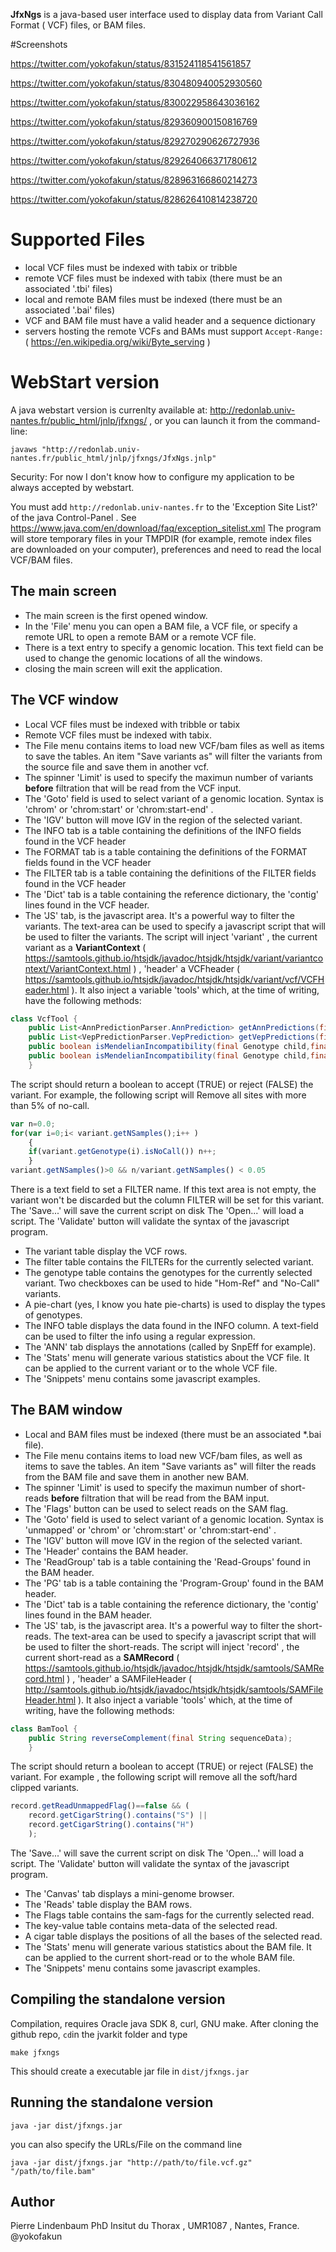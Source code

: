 **JfxNgs** is a java-based user interface used to display data from Variant Call Format ( VCF) files, or BAM files. 

#Screenshots

https://twitter.com/yokofakun/status/831524118541561857

https://twitter.com/yokofakun/status/830480940052930560

https://twitter.com/yokofakun/status/830022958643036162

https://twitter.com/yokofakun/status/829360900150816769

https://twitter.com/yokofakun/status/829270290626727936

https://twitter.com/yokofakun/status/829264066371780612

https://twitter.com/yokofakun/status/828963166860214273

https://twitter.com/yokofakun/status/828626410814238720

# Supported Files

* local VCF files must be indexed with tabix or tribble
* remote VCF files must be indexed with tabix (there must be an associated '.tbi' files)
* local and remote BAM files must be indexed (there must be an associated '.bai' files)
* VCF and BAM file must have a valid header and a sequence dictionary
* servers hosting the remote VCFs and BAMs must support `Accept-Range:` ( https://en.wikipedia.org/wiki/Byte_serving )

# WebStart version

A java webstart version is currenlty available at: http://redonlab.univ-nantes.fr/public_html/jnlp/jfxngs/ , or you can launch it from the command-line:

```
javaws "http://redonlab.univ-nantes.fr/public_html/jnlp/jfxngs/JfxNgs.jnlp"
```

Security: For now I don't know how to configure my application to be always accepted by webstart.

You must add `http://redonlab.univ-nantes.fr` to the 'Exception Site List?' of the java Control-Panel . See https://www.java.com/en/download/faq/exception_sitelist.xml
The program will store temporary files in your TMPDIR (for example, remote index files are downloaded on your computer), preferences and need to read the local VCF/BAM files.


## The main screen

* The main screen is the first opened window.
* In the 'File' menu you can open a BAM file, a VCF file, or specify a remote URL to open a remote BAM or a remote VCF file.
* There is a text entry to specify a genomic location. This text field can be used to change the genomic locations of all the windows.
* closing the main screen will exit the application.

## The VCF window

* Local VCF files must be indexed with tribble or tabix
* Remote VCF files must be indexed with tabix.
* The File menu contains items to load new VCF/bam files as well as items to save the tables. An item "Save variants as" will filter the variants from the source file and save them in another vcf. 
* The spinner 'Limit' is used to specify the maximun number of variants **before** filtration that will be read from the VCF input.
* The 'Goto' field is used to select variant of a genomic location. Syntax is 'chrom' or 'chrom:start' or 'chrom:start-end' .
* The 'IGV' button will move IGV in the region of the selected variant.
* The INFO tab is a table containing the definitions of the INFO fields found in the VCF header
* The FORMAT tab is a table containing the definitions of the FORMAT fields found in the VCF header
* The FILTER tab is a table containing the definitions of the FILTER fields found in the VCF header
* The 'Dict' tab is a table containing the reference dictionary, the 'contig' lines found in the VCF header.
* The 'JS' tab, is the javascript area. It's a powerful way to filter the variants. The text-area can be used to specify a javascript script that will be used to filter the variants. The script will inject 'variant' , the current variant as a  **VariantContext** ( https://samtools.github.io/htsjdk/javadoc/htsjdk/htsjdk/variant/variantcontext/VariantContext.html ) , 'header' a  VCFheader ( https://samtools.github.io/htsjdk/javadoc/htsjdk/htsjdk/variant/vcf/VCFHeader.html ). It also inject a variable 'tools' which, at the time of writing, have the following methods:

```java
class VcfTool {
	public List<AnnPredictionParser.AnnPrediction> getAnnPredictions(final VariantContext ctx);
	public List<VepPredictionParser.VepPrediction> getVepPredictions(final VariantContext ctx);
	public boolean isMendelianIncompatibility(final Genotype child,final Genotype parent);
	public boolean isMendelianIncompatibility(final Genotype child,final Genotype father,final Genotype mother);
	}
```

The script should return a boolean to accept (TRUE) or reject (FALSE) the variant. For example, the following script will Remove all sites with more than 5% of no-call.

```javascript
var n=0.0;
for(var i=0;i< variant.getNSamples();i++ )
	{
	if(variant.getGenotype(i).isNoCall()) n++;
	}
variant.getNSamples()>0 && n/variant.getNSamples() < 0.05
```

There is a text field to set a FILTER name. If this text area is not empty, the variant won't be discarded but the column FILTER will be set for this variant.
The 'Save...' will save the current script on disk
The 'Open...' will load a script.
The 'Validate' button will validate the syntax of the javascript program.

* The variant table display the VCF rows.
* The filter table contains the FILTERs for the currently selected variant.
* The genotype table contains the genotypes for the currently selected variant. Two checkboxes can be used to hide "Hom-Ref" and "No-Call" variants.
* A pie-chart (yes, I know you hate pie-charts) is used to display the types of genotypes.
* The INFO table displays the data found in the INFO column. A text-field can be used to filter the info using a regular expression.
* The 'ANN' tab displays the annotations (called by SnpEff for example).
* The 'Stats' menu will generate various statistics about the VCF file. It can be applied to the current variant or to the whole VCF file.
* The 'Snippets' menu contains some javascript examples.

## The BAM window

* Local and BAM files must be indexed (there must be an associated *.bai file).
* The File menu contains items to load new VCF/bam files, as well as items to save the tables. An item "Save variants as" will filter the reads from the BAM file and save them in another new BAM.
* The spinner 'Limit' is used to specify the maximun number of short-reads **before** filtration that will be read from the BAM input.
* The 'Flags' button can be used to select reads on the SAM flag.
* The 'Goto' field is used to select variant of a genomic location. Syntax is 'unmapped' or 'chrom' or 'chrom:start' or 'chrom:start-end' .
* The 'IGV' button will move IGV in the region of the selected variant.
* The 'Header' contains the BAM header.
* The 'ReadGroup' tab is a table containing the 'Read-Groups' found in the BAM header.
* The 'PG' tab is a table containing the 'Program-Group' found in the BAM header.
* The 'Dict' tab is a table containing the reference dictionary, the 'contig' lines found in the BAM header.
* The 'JS' tab, is the javascript area. It's a powerful way to filter the short-reads.
The text-area can be used to specify a javascript script that will be used to filter the short-reads.
The script will inject 'record' , the current short-read as a  **SAMRecord** ( https://samtools.github.io/htsjdk/javadoc/htsjdk/htsjdk/samtools/SAMRecord.html ) , 'header' a  SAMFileHeader ( http://samtools.github.io/htsjdk/javadoc/htsjdk/htsjdk/samtools/SAMFileHeader.html ). It also inject a variable 'tools' which, at the time of writing, have the following methods:

```java
class BamTool {
	public String reverseComplement(final String sequenceData);
	}
```

The script should return a boolean to accept (TRUE) or reject (FALSE) the variant. For example , the following script will remove all the soft/hard clipped variants.

```javascript
record.getReadUnmappedFlag()==false && (
	record.getCigarString().contains("S") ||
	record.getCigarString().contains("H")
	);
```

The 'Save...' will save the current script on disk
The 'Open...' will load a script.
The 'Validate' button will validate the syntax of the javascript program.

* The 'Canvas' tab displays a mini-genome browser.
* The 'Reads' table display the BAM rows.
* The Flags table contains the sam-fags for the currently selected read.
* The key-value table contains meta-data of the selected read. 
* A cigar table displays the positions of all the bases of the selected read.
* The 'Stats' menu will generate various statistics about the BAM file. It can be applied to the current short-read or to the whole BAM file.
* The 'Snippets' menu contains some javascript examples.

## Compiling the standalone version

Compilation, requires Oracle java SDK 8, curl, GNU make. After cloning the github repo, `cd`in the jvarkit folder and type

```
make jfxngs
```

This should create a executable jar file in `dist/jfxngs.jar`

## Running the standalone version

```
java -jar dist/jfxngs.jar

```

you can also specify the URLs/File on the command line


```
java -jar dist/jfxngs.jar "http://path/to/file.vcf.gz" "/path/to/file.bam"

```

## Author

Pierre Lindenbaum PhD Insitut du Thorax , UMR1087 , Nantes, France. @yokofakun

